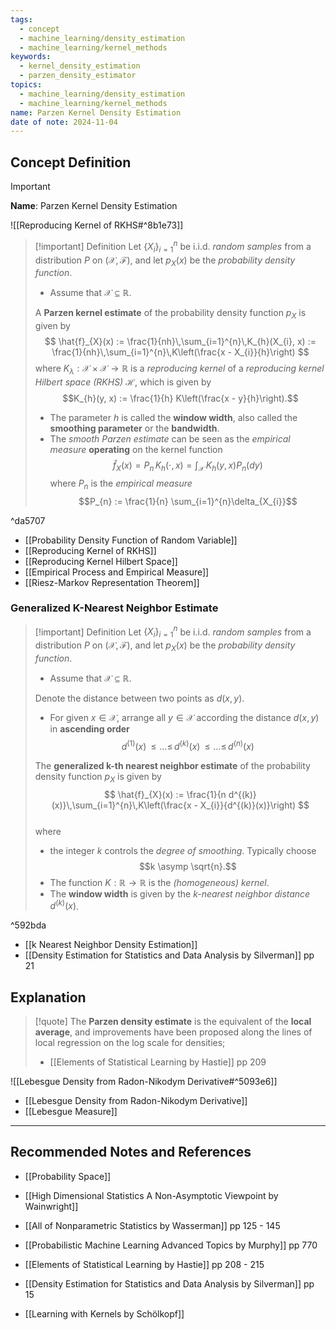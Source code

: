 ```yaml
---
tags:
  - concept
  - machine_learning/density_estimation
  - machine_learning/kernel_methods
keywords:
  - kernel_density_estimation
  - parzen_density_estimator
topics:
  - machine_learning/density_estimation
  - machine_learning/kernel_methods
name: Parzen Kernel Density Estimation
date of note: 2024-11-04
---
```


## Concept Definition

>[!important]
>**Name**: Parzen Kernel Density Estimation

![[Reproducing Kernel of RKHS#^8b1e73]]

>[!important] Definition
>Let $\left\{ X_{i} \right\}_{i=1}^{n}$ be i.i.d. *random samples* from a distribution $P$ on $(\mathcal{X}, \mathscr{F})$, and let $p_{X}(x)$ be the *probability density function*. 
>
>- Assume that $\mathcal{X} \subseteq \mathbb{R}$.
>  
>A **Parzen kernel estimate** of the probability density function $p_{X}$ is given by 
>$$
>\hat{f}_{X}(x) := \frac{1}{nh}\,\sum_{i=1}^{n}\,K_{h}(X_{i}, x) :=  \frac{1}{nh}\,\sum_{i=1}^{n}\,K\left(\frac{x - X_{i}}{h}\right)
>$$
>where $K_{\lambda}: \mathcal{X} \times \mathcal{X} \to \mathbb{R}$ is a *reproducing kernel* of a *reproducing kernel Hilbert space (RKHS)* $\mathcal{H}$, which is given by $$K_{h}(y, x) := \frac{1}{h} K\left(\frac{x - y}{h}\right).$$
>- The parameter $h$ is called the **window width**, also called the **smoothing parameter** or the **bandwidth**.
>- The *smooth Parzen estimate* can be seen as the *empirical measure* **operating** on  the kernel function $$\hat{f}_{X}(x) = P_{n}\,K_{h}(\cdot, x) = \int_{\mathcal{X}}\,K_{h}(y, x)P_{n}(dy)$$ where $P_{n}$ is the *empirical measure* $$P_{n} := \frac{1}{n} \sum_{i=1}^{n}\delta_{X_{i}}$$

^da5707

- [[Probability Density Function of Random Variable]]
- [[Reproducing Kernel of RKHS]]
- [[Reproducing Kernel Hilbert Space]]
- [[Empirical Process and Empirical Measure]]
- [[Riesz-Markov Representation Theorem]]

### Generalized K-Nearest Neighbor Estimate

>[!important] Definition
>Let $\left\{ X_{i} \right\}_{i=1}^{n}$ be i.i.d. *random samples* from a distribution $P$ on $(\mathcal{X}, \mathscr{F})$, and let $p_{X}(x)$ be the *probability density function*. 
>
>- Assume that $\mathcal{X} \subseteq \mathbb{R}$.
>
>Denote the distance between two points as $d(x, y)$. 
>- For given $x\in \mathcal{X}$, arrange all $y\in \mathcal{X}$ according the distance $d(x, y)$ in **ascending order** $$d^{(1)}(x)  \,{\le}\ldots{\le}\, d^{(k)}(x) \,{\le}\ldots{\le}\, d^{(n)}(x)$$ 
>  
>The **generalized k-th nearest neighbor estimate** of the probability density function $p_{X}$ is given by 
>$$
>\hat{f}_{X}(x) := \frac{1}{n d^{(k)}(x)}\,\sum_{i=1}^{n}\,K\left(\frac{x - X_{i}}{d^{(k)}(x)}\right)
>$$  
>where
>- the integer $k$ controls the *degree of smoothing*. Typically choose $$k \asymp \sqrt{n}.$$
>- The function $K: \mathbb{R} \to \mathbb{R}$ is the *(homogeneous) kernel*.
>- The **window width** is given by the *$k$-nearest neighbor distance* $d^{(k)}(x)$.

^592bda

- [[k Nearest Neighbor Density Estimation]]
- [[Density Estimation for Statistics and Data Analysis by Silverman]] pp 21

## Explanation

>[!quote]
>The **Parzen density estimate** is the equivalent of the **local average**, and improvements have been proposed along the lines of local regression on the log scale for densities;
>
>- [[Elements of Statistical Learning by Hastie]] pp 209

![[Lebesgue Density from Radon-Nikodym Derivative#^5093e6]]

- [[Lebesgue Density from Radon-Nikodym Derivative]]
- [[Lebesgue Measure]]





-----------
##  Recommended Notes and References




- [[Probability Space]]


- [[High Dimensional Statistics A Non-Asymptotic Viewpoint by Wainwright]]
- [[All of Nonparametric Statistics by Wasserman]] pp 125 - 145
- [[Probabilistic Machine Learning Advanced Topics by Murphy]] pp 770
- [[Elements of Statistical Learning by Hastie]] pp 208 - 215
- [[Density Estimation for Statistics and Data Analysis by Silverman]] pp 15
- [[Learning with Kernels by Schölkopf]]